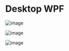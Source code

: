 # Desktop WPF
![image](https://github.com/AZRAELSANTI/Desktop-WPF/assets/83638372/74335393-bba9-4b6b-ba0e-b3b1e01c325d)

![image](https://github.com/AZRAELSANTI/Desktop-WPF/assets/83638372/30090de5-fb08-47c3-821a-780253095732)

![image](https://github.com/AZRAELSANTI/Desktop-WPF/assets/83638372/b98b89fe-1a02-4bf1-9485-b21ba2debf94)
